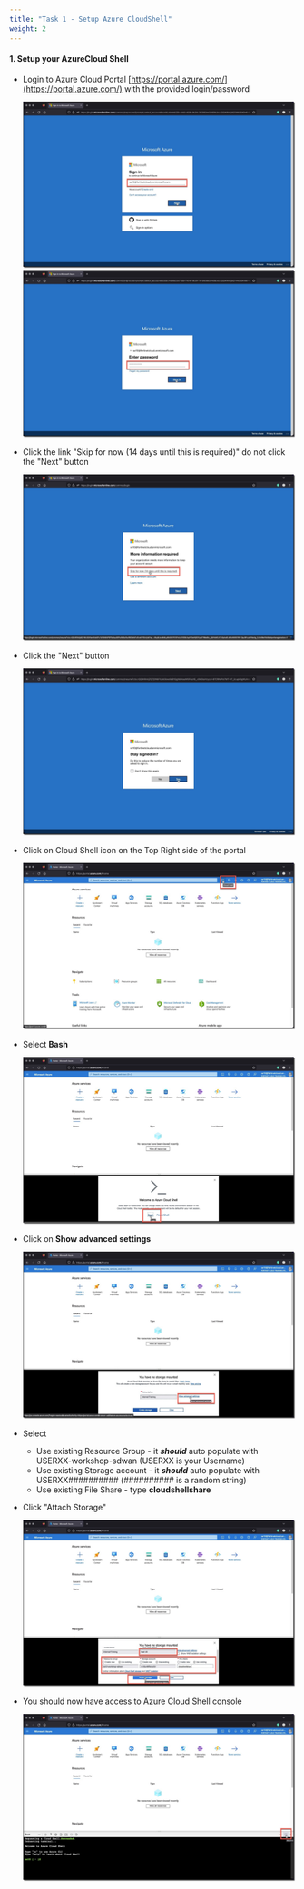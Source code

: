 ```yaml
---
title: "Task 1 - Setup Azure CloudShell"
weight: 2
---
```


#### 1. **Setup your AzureCloud Shell**

* Login to Azure Cloud Portal [https://portal.azure.com/](https://portal.azure.com/) with the provided login/password

    ![cloudshell1](../images/cloudshell-01.jpg)
    ![cloudshell2](../images/cloudshell-02.jpg)

* Click the link "Skip for now (14 days until this is required)" do not click the "Next" button

    ![cloudshell3](../images/cloudshell-03.jpg)

* Click the "Next" button

    ![cloudshell4](../images/cloudshell-04.jpg)

* Click on Cloud Shell icon on the Top Right side of the portal

    ![cloudshell5](../images/cloudshell-05.jpg)

* Select **Bash**

    ![cloudshell6](../images/cloudshell-06.jpg)

* Click on **Show advanced settings**

    ![cloudshell7](../images/cloudshell-07.jpg)
* Select
  * Use existing Resource Group  - it ***should*** auto populate with USERXX-workshop-sdwan (USERXX is your Username)
  * Use existing Storage account - it ***should*** auto populate with USERXX########## (########## is a random string)
  * Use existing File Share  - type **cloudshellshare**
* Click "Attach Storage"

    ![cloudshell8](../images/cloudshell-08.jpg)

* You should now have access to Azure Cloud Shell console

    ![cloudshell9](../images/cloudshell-09.jpg)